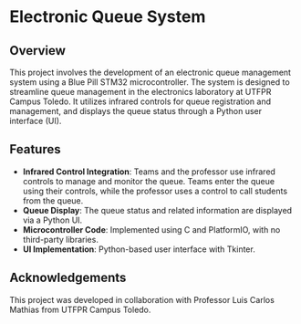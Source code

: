 # Electronic Queue System

## Overview

This project involves the development of an electronic queue management system using a Blue Pill STM32 microcontroller. The system is designed to streamline queue management in the electronics laboratory at UTFPR Campus Toledo. It utilizes infrared controls for queue registration and management, and displays the queue status through a Python user interface (UI).

## Features

- **Infrared Control Integration**: Teams and the professor use infrared controls to manage and monitor the queue. Teams enter the queue using their controls, while the professor uses a control to call students from the queue.
- **Queue Display**: The queue status and related information are displayed via a Python UI.
- **Microcontroller Code**: Implemented using C and PlatformIO, with no third-party libraries.
- **UI Implementation**: Python-based user interface with Tkinter.

## Acknowledgements

This project was developed in collaboration with Professor Luis Carlos Mathias from UTFPR Campus Toledo.
